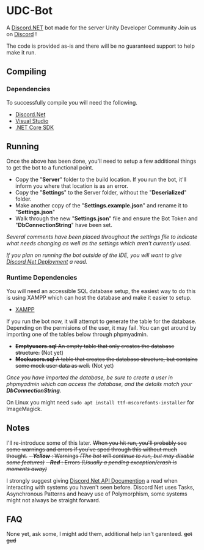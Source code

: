 # UDC-Bot

A [Discord.NET](https://github.com/discord-net/Discord.Net) bot made for the server Unity Developer Community
Join us on [Discord](https://discord.gg/bu3bbby) !

The code is provided as-is and there will be no guaranteed support to help make it run.

## Compiling

### Dependencies

To successfully compile you will need the following.

- [Discord.Net](https://www.nuget.org/packages/Discord.Net/)
- [Visual Studio](https://visualstudio.microsoft.com/vs/community/)
- [.NET Core SDK](https://www.microsoft.com/net/download/core)

## Running

Once the above has been done, you'll need to setup a few additional things to get the bot to a functional point.

- Copy the "**Server**" folder to the build location. If you run the bot, it'll inform you where that location is as an error.
- Copy the "**Settings**" to the Server folder, without the "**Deserialized**" folder.
- Make another copy of the "**Settings.example.json**" and rename it to "**Settings.json**"
- Walk through the new "**Settings.json**" file and ensure the Bot Token and "**DbConnectionString**" have been set.

*Several comments have been placed throughout the settings file to indicate what needs changing as well as the settings which aren't currently used.*

*If you plan on running the bot outside of the IDE, you will want to give [Discord Net Deployment](https://discord.foxbot.me/docs/guides/deployment/deployment.html) a read.*

### Runtime Dependencies

You will need an accessible SQL database setup, the easiest way to do this is using XAMPP which can host the database and make it easier to setup.

- [XAMPP](https://www.apachefriends.org/download.html)

If you run the bot now, it will attempt to generate the table for the database. Depending on the permisions of the user, it may fail. You can get around by importing one of the tables below through phpmyadmin.

- ~~**Emptyusers.sql** An empty table that only creates the database structure.~~ (Not yet)
- ~~**Mockusers.sql** A table that creates the database structure, but contains some mock user data as well.~~ (Not yet)

*Once you have imported the database, be sure to create a user in phpmyadmin which can access the database, and the details match your **DbConnectionString**.*

On Linux you might need `sudo apt install ttf-mscorefonts-installer` for ImageMagick.

## Notes

I'll re-introduce some of this later.
~~When you hit run, you'll probably see some warnings and errors if you've sped through this without much thought.~~
~~- ***Yellow*** : Warnings *(The bot will continue to run, but may disable some features)*~~
~~- ***Red*** : Errors *(Usually a pending exception/crash is moments away)*~~

I strongly suggest giving [Discord.Net API Documention](https://discord.foxbot.me/stable/api/index.html) a read when interacting with systems you haven't seen before. Discord Net uses Tasks, Asynchronous Patterns and heavy use of Polymorphism, some systems might not always be straight forward.

## FAQ

None yet, ask some, I might add them, additional help isn't garenteed. ~~get gud~~
